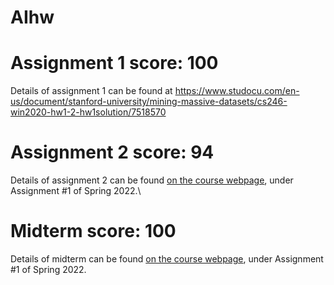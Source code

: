 # AIhw
# Assignment 1 score: 100
Details of assignment 1 can be found at https://www.studocu.com/en-us/document/stanford-university/mining-massive-datasets/cs246-win2020-hw1-2-hw1solution/7518570

# Assignment 2 score: 94
Details of assignment 2 can be found [on the course webpage](http://cs231n.github.io/), under Assignment #1 of Spring 2022.\

# Midterm score: 100
Details of midterm can be found [on the course webpage](http://cs231n.github.io/), under Assignment #1 of Spring 2022.